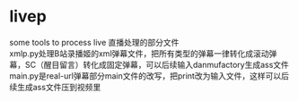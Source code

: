 # livep
some tools to process live 直播处理的部分文件  
xmlp.py处理B站录播姬的xml弹幕文件，把所有类型的弹幕一律转化成滚动弹幕，SC（醒目留言）转化成固定弹幕，可以后续输入danmufactory生成ass文件  
main.py是real-url弹幕部分main文件的改写，把print改为输入文件，这样可以后续生成ass文件压到视频里  
